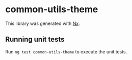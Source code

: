 # common-utils-theme

This library was generated with [Nx](https://nx.dev).

## Running unit tests

Run `ng test common-utils-theme` to execute the unit tests.
